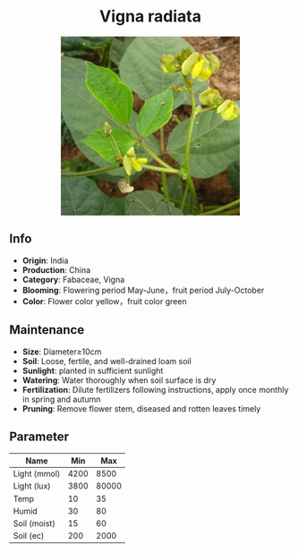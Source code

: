 <h1 align='center'>Vigna radiata</h1>
<p align="center">
    <img 
        align='center'
        width='320'
        src="../images/vigna radiata.png" 
        alt='Vigna radiata' />
</p>

## Info

 - **Origin**: India
 - **Production**: China
 - **Category**: Fabaceae, Vigna
 - **Blooming**: Flowering period May-June，fruit period July-October
 - **Color**: Flower color yellow，fruit color green

## Maintenance

 - **Size**: Diameter≥10cm
 - **Soil**: Loose, fertile, and well-drained loam soil
 - **Sunlight**: planted in sufficient sunlight
 - **Watering**: Water thoroughly when soil surface is dry
 - **Fertilization**: Dilute fertilizers following instructions, apply once monthly in spring and autumn
 - **Pruning**: Remove flower stem, diseased and rotten leaves timely

## Parameter

| Name         | Min  | Max   |
|--------------|------|-------|
| Light (mmol) | 4200 | 8500  |
| Light (lux)  | 3800 | 80000 |
| Temp         | 10    | 35    |
| Humid        | 30   | 80    |
| Soil (moist) | 15   | 60    |
| Soil (ec)    | 200  | 2000  |